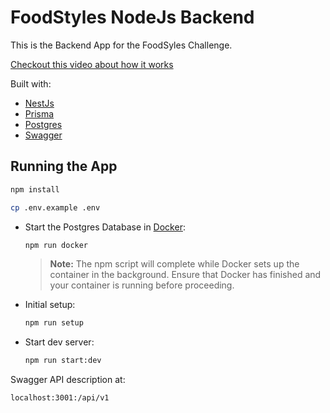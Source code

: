 # FoodStyles NodeJs Backend

This is the Backend App for the FoodSyles Challenge.

[Checkout this video about how it works](https://www.loom.com/share/953f468d416a4fa6956dcdf9c1b338bd)

Built with:

- [NestJs](https://nestjs.com/)
- [Prisma](https://www.prisma.io/)
- [Postgres](https://www.postgresql.org/)
- [Swagger](https://swagger.io/)

## Running the App

```bash
npm install

cp .env.example .env

```

- Start the Postgres Database in [Docker](https://www.docker.com/get-started):

  ```sh
  npm run docker
  ```

  > **Note:** The npm script will complete while Docker sets up the container in the background. Ensure that Docker has finished and your container is running before proceeding.

- Initial setup:

  ```sh
  npm run setup
  ```

- Start dev server:

  ```sh
  npm run start:dev
  ```

Swagger API description at:

```
localhost:3001:/api/v1
```
